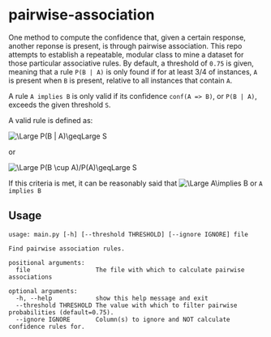# pairwise-association

One method to compute the confidence that, given a certain response, another reponse is present, is through pairwise association. This repo attempts to establish a repeatable, modular class to mine a dataset for those particular associative rules. By default, a threshold of `0.75` is given, meaning that a rule `P(B | A)` is only found if for at least 3/4 of instances, `A` is present when `B` is present, relative to all instances that contain `A`.


A rule `A implies B` is only valid if its confidence `conf(A => B)`, or `P(B | A)`, exceeds the given threshold `S`.

A valid rule is defined as:

![\Large P(B | A)\geqLarge S](https://latex.codecogs.com/svg.latex?\Large&space;P(B|A)\geq\Large&space;S) 

or

![\Large P(B \cup A)/P(A)\geqLarge S](https://latex.codecogs.com/svg.latex?\frac{&space;P(A&space;\cup&space;B)}{P(A)}\geq\Large&space;S) 

If this criteria is met, it can be reasonably said that 
![\Large A\implies B](https://latex.codecogs.com/svg.latex?&space;A\implies&space;B) or `A implies B`

## Usage

```
usage: main.py [-h] [--threshold THRESHOLD] [--ignore IGNORE] file

Find pairwise association rules.

positional arguments:
  file                  The file with which to calculate pairwise associations

optional arguments:
  -h, --help            show this help message and exit
  --threshold THRESHOLD The value with which to filter pairwise probabilities (default=0.75).
  --ignore IGNORE       Column(s) to ignore and NOT calculate confidence rules for.
```